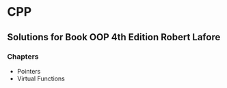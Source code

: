 # CPP
## Solutions for Book OOP 4th Edition Robert Lafore
### Chapters
* Pointers 
* Virtual Functions

